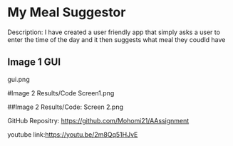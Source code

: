 # My Meal Suggestor
Description:
I have created a user friendly app that simply asks a user to enter the time of the day and it then suggests what meal they coudld have
## Image 1 GUI
gui.png

#Image 2 Results/Code
Screen1.png


##Image 2 Results/Code:
Screen 2.png


GitHub Repositry:
https://github.com/Mohomi21/AAssignment


youtube link:https://youtu.be/2m8Qq51HJvE

